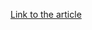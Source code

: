 [Link to the article](https://www.elastic.co/security-labs/getting-gooey-with-guloader-downloader?ultron=esl:_threat_research%2Bvulnerability_updates&blade=twitter&hulk=social&utm_content=12012808815&linkId=253407809)
